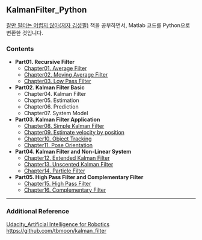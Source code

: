 ## KalmanFilter_Python
[칼만 필터는 어렵지 않아(저자 김성필)](https://www.hanbit.co.kr/store/books/look.php?p_code=B4956047798) 책을 공부하면서, Matlab 코드를 Python으로 변환한 것입니다.

### Contents
* **Part01. Recursive Filter**
  * [Chapter01. Average Filter](https://github.com/DonghunP/Book_KalmanFilter/blob/master/01_AvgFilter.py)
  * [Chapter02. Moving Average Filter](https://github.com/DonghunP/Book_KalmanFilter/blob/master/02_MovAvgFilter.py)
  * [Chapter03. Low Pass Filter](https://github.com/DonghunP/Book_KalmanFilter/blob/master/03_low_pass_filter.py)
* **Part02. Kalman Filter Basic**
  * Chapter04. Kalman Filter
  * Chapter05. Estimation
  * Chapter06. Prediction
  * Chapter07. System Model
* **Part03. Kalman Filter Application**
  * [Chapter08. Simple Kalman Filter](https://github.com/DonghunP/Book_KalmanFilter/blob/master/08_SimpleExample.py)
  * [Chapter09. Estimate velocity by position](https://github.com/DonghunP/Book_KalmanFilter/blob/master/09_IntKalman.py)
  * [Chapter10. Object Tracking](https://github.com/DonghunP/Book_KalmanFilter/blob/master/10_TackerKalman.py)
  * [Chapter11. Pose Orientation](https://github.com/DonghunP/Book_KalmanFilter/blob/master/11_EulerKalman.py)
* **Part04. Kalman Filter and Non-Linear System**
  * [Chapter12. Extended Kalman Filter](https://github.com/DonghunP/Book_KalmanFilter/blob/master/12_EulerEKF.py)
  * [Chapter13. Unscented Kalman Filter](https://github.com/DonghunP/Book_KalmanFilter/blob/master/13_EulerUKF.py)
  * [Chapter14. Particle Filter](https://github.com/DonghunP/Book_KalmanFilter/blob/master/14_RadarPF.py)
* **Part05. High Pass Filter and Complementary Filter**
  * [Chapter15. High Pass Filter]()
  * [Chapter16. Complementary Filter]()

---
### Additional Reference
[Udacity_Artificial Intelligence for Robotics](https://classroom.udacity.com/courses/cs373)
https://github.com/tbmoon/kalman_filter